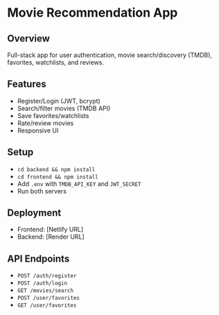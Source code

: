 # Movie Recommendation App

## Overview
Full-stack app for user authentication, movie search/discovery (TMDB), favorites, watchlists, and reviews.

## Features
- Register/Login (JWT, bcrypt)
- Search/filter movies (TMDB API)
- Save favorites/watchlists
- Rate/review movies
- Responsive UI

## Setup
- `cd backend && npm install`
- `cd frontend && npm install`
- Add `.env` with `TMDB_API_KEY` and `JWT_SECRET`
- Run both servers

## Deployment
- Frontend: [Netlify URL]
- Backend: [Render URL]

## API Endpoints
- `POST /auth/register`
- `POST /auth/login`
- `GET /movies/search`
- `POST /user/favorites`
- `GET /user/favorites`